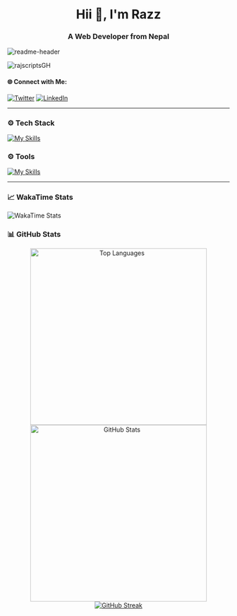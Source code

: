 <h1 align="center">Hii 👋, I'm Razz</h1>

<h3 align="center">A Web Developer from Nepal</h3>

![readme-header](headerfixed.jpg)

<p align="left">
  <img src="https://komarev.com/ghpvc/?username=rajscriptsGH&label=Profile%20views&color=0e75b6&style=flat" alt="rajscriptsGH" />
</p>

<h4>🌐 Connect with Me:</h4>

[![Twitter](https://skillicons.dev/icons?i=twitter)](https://twitter.com/rajscriptsX)
[![LinkedIn](https://skillicons.dev/icons?i=linkedin)](https://www.linkedin.com/in/rajscriptsin/)


---

### ⚙️ Tech Stack

[![My Skills](https://skillicons.dev/icons?i=ts,js,java,next,react,tailwind,nodejs,express,postgres,prisma,mongodb,mysql,html,css,&theme=light)](https://skills.thijs.gg)

### ⚙️ Tools

[![My Skills](https://skillicons.dev/icons?i=linux,vscode,git,github,postman,npm,notion,figma,vite,vercel&theme=light)](https://skills.thijs.gg)

---

### 📈 WakaTime Stats

![WakaTime Stats](https://github-readme-stats.vercel.app/api/wakatime?username=rajscriptsWT&layout=compact&theme=tokyonight)


### 📊 GitHub Stats
<div align="center">

  <a href="https://github.com/rajscriptsGH">
    <img alt="Top Languages" src="https://readme-stats.warengonzaga.com/api/top-langs?username=rajscriptsGH&layout=compact&theme=radical" width="400px"/>
  </a>

  <a href="https://github.com/rajscriptsGH">
    <img alt="GitHub Stats" src="https://readme-stats.warengonzaga.com/api?username=rajscriptsGH&show_icons=true&count_private=true&theme=radical" width="400px"/>
  </a>

  <br/>

  <a href="https://github.com/rajscriptsGH">
    <img alt="GitHub Streak" src="https://streak-stats.demolab.com?user=rajscriptsGH&theme=radical&border_radius=2.5"/>
  </a>

</div>
